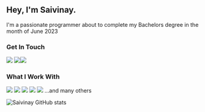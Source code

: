 ## Hey, I'm Saivinay. 
I'm a passionate programmer about to complete my Bachelors degree in the month of June 2023
### Get In Touch
<a href="mailto:saivinaygondrala@gmail.com" ><img src="https://img.shields.io/badge/Gmail-D14836?style=for-the-badge&logo=gmail&logoColor=white"></a> <a href="https://www.linkedin.com/in/saivinay-gondrala-408a8a1b0/" target="_blank"><img src="https://img.shields.io/badge/LinkedIn-0077B5?style=for-the-badge&logo=linkedin&logoColor=white"></a><a href="#"><img src="https://img.shields.io/badge/portfolio-0A0A0A?style=for-the-badge&logo=dev.to&logoColor=white"></a> 

### What I Work With
<img src="https://img.shields.io/badge/JavaScript-F7DF1E?style=for-the-badge&logo=javascript&logoColor=black"> <img src="https://img.shields.io/badge/Node.js-43853D?style=for-the-badge&logo=node.js&logoColor=white"> <img src="https://img.shields.io/badge/HTML5-E34F26?style=for-the-badge&logo=html5&logoColor=white"> <img src="https://img.shields.io/badge/CSS3-1572B6?style=for-the-badge&logo=css3&logoColor=white"> <img src="https://img.shields.io/badge/React-20232A?style=for-the-badge&logo=react&logoColor=61DAFB"> 
...and many others

![Saivinay GitHub stats](https://github-readme-stats.vercel.app/api?username=saivinaygondrala&show_icons=true&theme=dark)
